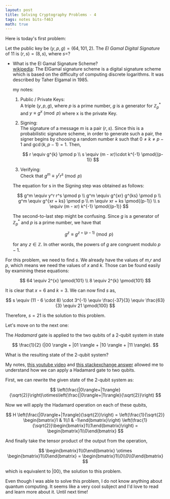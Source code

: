 ```yaml
---
layout: post
title: Solving Cryptography Problems - 4
tags: notes bits-f463
math: true
---
```


Here is today's first problem:

Let the public key be $(y, p, g) = (64, 101, 2)$. The _El Gamal Digital Signature_ of $11$ is $(r, s) = (8, s)$, where $s=$?

- What is the El Gamal Signature Scheme?  
[wikipedia](https://en.wikipedia.org/wiki/ElGamal_signature_scheme): The ElGamal signature scheme is a digital signature scheme which is based on the difficulty of computing discrete logarithms. It was described by Taher Elgamal in 1985.

    my notes:   
    1. Public / Private Keys:  
        A triple $(y, p, g)$, where $p$ is a prime number, $g$ is a generator for $\mathbb{Z}_{p}^{*}$ and  $y \equiv g^x \pmod p$ where x is the private Key.
    1. Signing:  
        The signature of a message $m$ is a pair $(r, s)$. Since this is a probabilistic signature scheme, in order to generate such a pair, the signer begins by choosing a random number $k$ such that $0 \ne k \ne p-1$ and $\gcd (k, p-1) = 1$. Then,  
        
        $$
        r \equiv g^{k} \pmod p \\
        s \equiv (m - xr)\cdot k^{-1} \pmod{(p-1)}
        $$

    1. Verifying:  
        Check that $g^{m} \equiv y^{r} r^{s} \pmod p$

    The equation for s in the Signing step was obtained as follows:

    $$
    g^m \equiv y^r r^s \pmod p \\
    g^m \equiv g^{xr} g^{ks} \pmod p \\
    g^m \equiv g^{xr + ks} \pmod p \\
    m \equiv xr + ks \pmod{(p-1)} \\
    s \equiv (m - xr) k^{-1} \pmod{(p-1)}
    $$

    The second-to-last step might be confusing. Since $g$ is a generator of $\mathbb{Z}_p^*$ and $p$ is a prime number, we have that 

    $$
    g^z \equiv g^{z + (p-1)} \pmod p
    $$

    for any $z \in \mathbb{Z}$. In other words, the powers of $g$ are congruent modulo $p-1$.


For this problem, we need to find $s$. We already have the values of $m$,$r$ and $p$, which means we need the values of $x$ and $k$. Those can be found easily by examining these equations:

$$
64 \equiv 2^{x} \pmod{101} \\
8 \equiv 2^{k} \pmod{101}
$$

It is clear that $x=6$ and $k=3$. We can now find $s$ as, 

$$
s \equiv (11 - 6 \cdot 8) \cdot 3^{-1} \equiv \frac{-37}{3} \equiv \frac{63}{3} \equiv 21 \pmod{100}
$$

Therefore, $s=21$ is the solution to this problem.

Let's move on to the next one:

The _Hadamard_ gate is applied to the two qubits of a 2-qubit system in state

$$
\frac{1}{2} (|00 \rangle + |01 \rangle + |10 \rangle + |11 \rangle).
$$

What is the resulting state of the 2-qubit system?

My notes, [this youtube video](https://www.youtube.com/watch?v=x6gOp_o7Bi8) and [this stackexchange answer](https://quantumcomputing.stackexchange.com/a/2271) allowed me to understand how we can apply a Hadamard gate to two qubits.

First, we can rewrite the given state of the 2-qubit system as:

$$
\left(\frac{|0\rangle+|1\rangle}{\sqrt{2}}\right)\otimes\left(\frac{|0\rangle+|1\rangle}{\sqrt{2}}\right)
$$

Now we will apply the Hadamard operation on each of these qubits,

$$
H \left(\frac{|0\rangle+|1\rangle}{\sqrt{2}}\right) = \left(\frac{1}{\sqrt{2}} \begin{bmatrix}1 & 1\\1 & -1\end{bmatrix}\right) \left(\frac{1}{\sqrt{2}}\begin{bmatrix}1\\1\end{bmatrix}\right) = \begin{bmatrix}1\\0\end{bmatrix}
$$

And finally take the tensor product of the output from the operation,

$$
\begin{bmatrix}1\\0\end{bmatrix} \otimes \begin{bmatrix}1\\0\end{bmatrix} = \begin{bmatrix}1\\0\\0\\0\end{bmatrix}
$$

which is equivalent to $\lvert 00\rangle$, the solution to this problem.

Even though I was able to solve this problem, I do not know anything about quantum computing. It seems like a very cool subject and I'd love to read and learn more about it. Until next time!
